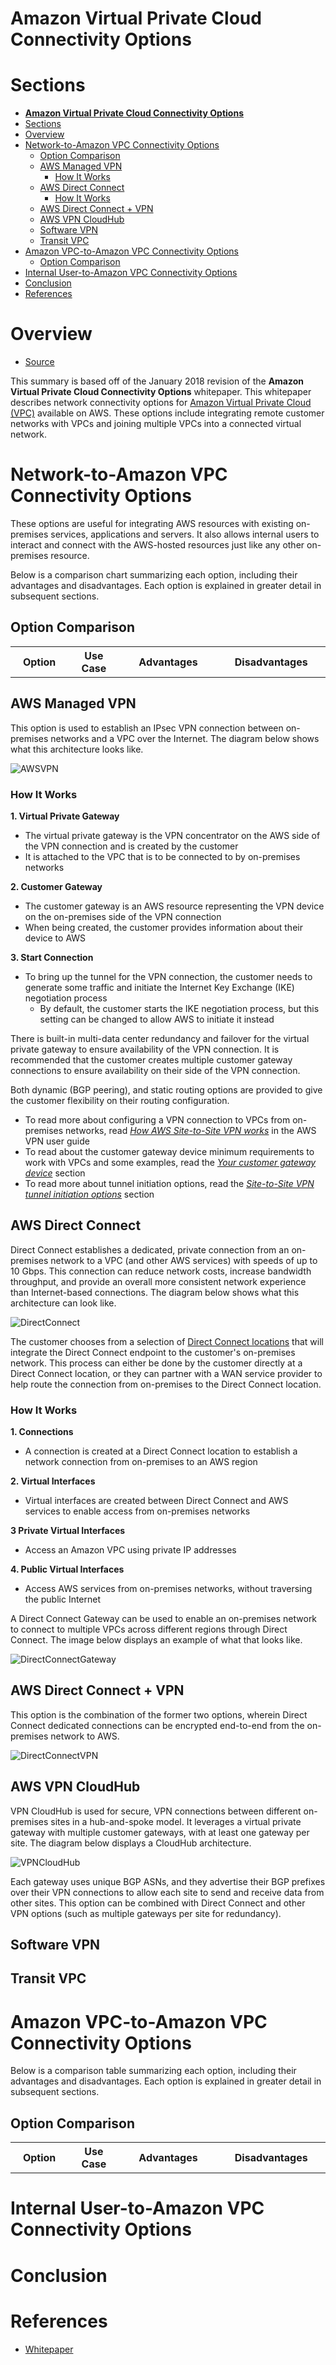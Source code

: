 # **Amazon Virtual Private Cloud Connectivity Options**

# Sections
- [**Amazon Virtual Private Cloud Connectivity Options**](#amazon-virtual-private-cloud-connectivity-options)
- [Sections](#sections)
- [Overview](#overview)
- [Network-to-Amazon VPC Connectivity Options](#network-to-amazon-vpc-connectivity-options)
  - [Option Comparison](#option-comparison)
  - [AWS Managed VPN](#aws-managed-vpn)
    - [How It Works](#how-it-works)
  - [AWS Direct Connect](#aws-direct-connect)
    - [How It Works](#how-it-works-1)
  - [AWS Direct Connect + VPN](#aws-direct-connect--vpn)
  - [AWS VPN CloudHub](#aws-vpn-cloudhub)
  - [Software VPN](#software-vpn)
  - [Transit VPC](#transit-vpc)
- [Amazon VPC-to-Amazon VPC Connectivity Options](#amazon-vpc-to-amazon-vpc-connectivity-options)
  - [Option Comparison](#option-comparison-1)
- [Internal User-to-Amazon VPC Connectivity Options](#internal-user-to-amazon-vpc-connectivity-options)
- [Conclusion](#conclusion)
- [References](#references)


# Overview
- [Source](https://d1.awsstatic.com/whitepapers/aws-amazon-vpc-connectivity-options.pdf)

This summary is based off of the January 2018 revision of the **Amazon Virtual Private Cloud Connectivity Options** whitepaper. This whitepaper describes network connectivity options for [Amazon Virtual Private Cloud (VPC)](https://aws.amazon.com/vpc/) available on AWS. These options include integrating remote customer networks with VPCs and joining multiple VPCs into a connected virtual network.

# Network-to-Amazon VPC Connectivity Options
These options are useful for integrating AWS resources with existing on-premises services, applications and servers. It also allows internal users to interact and connect with the AWS-hosted resources just like any other on-premises resource.

Below is a comparison chart summarizing each option, including their advantages and disadvantages. Each option is explained in greater detail in subsequent sections.

## Option Comparison
<html>
    <table>
        <tr>
            <th align="center" width="160">Option</th>
            <th align="center" width="160">Use Case</th>
            <th align="center" width="300">Advantages</th>
            <th align="center" width="300">Disadvantages</th>
        </tr>
    </table>
</html>

## AWS Managed VPN
This option is used to establish an IPsec VPN connection between on-premises networks and a VPC over the Internet. The diagram below shows what this architecture looks like.

![AWSVPN](../Diagrams/AWSVPN.png)

### How It Works
**1. Virtual Private Gateway**
- The virtual private gateway is the VPN concentrator on the AWS side of the VPN connection and is created by the customer
- It is attached to the VPC that is to be connected to by on-premises networks
  
**2. Customer Gateway**
- The customer gateway is an AWS resource representing the VPN device on the on-premises side of the VPN connection
- When being created, the customer provides information about their device to AWS

**3. Start Connection**
- To bring up the tunnel for the VPN connection, the customer needs to generate some traffic and initiate the Internet Key Exchange (IKE) negotiation process
  - By default, the customer starts the IKE negotiation process, but this setting can be changed to allow AWS to initiate it instead

There is built-in multi-data center redundancy and failover for the virtual private gateway to ensure availability of the VPN connection. It is recommended that the customer creates multiple customer gateway connections to ensure availability on their side of the VPN connection.

Both dynamic (BGP peering), and static routing options are provided to give the customer flexibility on their routing configuration.

- To read more about configuring a VPN connection to VPCs from on-premises networks, read [*How AWS Site-to-Site VPN works*](https://docs.aws.amazon.com/vpn/latest/s2svpn/how_it_works.html) in the AWS VPN user guide
- To read about the customer gateway device minimum requirements to work with VPCs and some examples, read the [*Your customer gateway device*](https://docs.aws.amazon.com/vpn/latest/s2svpn/your-cgw.html#example-configuration-files) section
- To read more about tunnel initiation options, read the [*Site-to-Site VPN tunnel initiation options*](https://docs.aws.amazon.com/vpn/latest/s2svpn/initiate-vpn-tunnels.html) section

## AWS Direct Connect
Direct Connect establishes a dedicated, private connection from an on-premises network to a VPC (and other AWS services) with speeds of up to 10 Gbps. This connection can reduce network costs, increase bandwidth throughput, and provide an overall more consistent network experience than Internet-based connections. The diagram below shows what this architecture can look like.

![DirectConnect](../Diagrams/DirectConnect.png)

The customer chooses from a selection of [Direct Connect locations](https://aws.amazon.com/directconnect/features/?nc=sn&loc=2#AWS_Direct_Connect_Locations) that  will integrate the Direct Connect endpoint to the customer's on-premises network. This process can either be done by the customer directly at a Direct Connect location, or they can partner with a WAN service provider to help route the connection from on-premises to the Direct Connect location.

### How It Works
**1. Connections**
- A connection is created at a Direct Connect location to establish a network connection from on-premises to an AWS region

**2. Virtual Interfaces**
- Virtual interfaces are created between Direct Connect and AWS services to enable access from on-premises networks

**3 Private Virtual Interfaces**
- Access an Amazon VPC using private IP addresses

**4. Public Virtual Interfaces**
- Access AWS services from on-premises networks, without traversing the public Internet

A Direct Connect Gateway can be used to enable an on-premises network to connect to multiple VPCs across different regions through Direct Connect. The image below displays an example of what that looks like.

![DirectConnectGateway](../Diagrams/DirectConnectGateway.png)

## AWS Direct Connect + VPN
This option is the combination of the former two options, wherein Direct Connect dedicated connections can be encrypted end-to-end from the on-premises network to AWS.

![DirectConnectVPN](../Diagrams/DirectConnectVPN.png)

## AWS VPN CloudHub
VPN CloudHub is used for secure, VPN connections between different on-premises sites in a hub-and-spoke model. It leverages a virtual private gateway with multiple customer gateways, with at least one gateway per site. The diagram below displays a CloudHub architecture.

![VPNCloudHub](../Diagrams/VPNCloudHub.png)

Each gateway uses unique BGP ASNs, and they advertise their BGP prefixes over their VPN connections to allow each site to send and receive data from other sites. This option can be combined with Direct Connect and other VPN options (such as multiple gateways per site for redundancy).

## Software VPN

## Transit VPC

# Amazon VPC-to-Amazon VPC Connectivity Options

Below is a comparison table summarizing each option, including their advantages and disadvantages. Each option is explained in greater detail in subsequent sections.

## Option Comparison
<html>
    <table>
        <tr>
            <th align="center" width="160">Option</th>
            <th align="center" width="160">Use Case</th>
            <th align="center" width="300">Advantages</th>
            <th align="center" width="300">Disadvantages</th>
        </tr>
    </table>
</html>

# Internal User-to-Amazon VPC Connectivity Options

# Conclusion

# References
- [Whitepaper](https://d1.awsstatic.com/whitepapers/aws-amazon-vpc-connectivity-options.pdf)